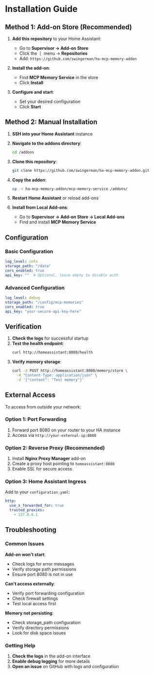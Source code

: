 # Installation Guide

## Method 1: Add-on Store (Recommended)

1. **Add this repository** to your Home Assistant:
   - Go to **Supervisor → Add-on Store**
   - Click the **⋮** menu → **Repositories**
   - Add: `https://github.com/swingerman/ha-mcp-memory-addon`

2. **Install the add-on**:
   - Find **MCP Memory Service** in the store
   - Click **Install**

3. **Configure and start**:
   - Set your desired configuration
   - Click **Start**

## Method 2: Manual Installation

1. **SSH into your Home Assistant** instance

2. **Navigate to the addons directory**:
   ```bash
   cd /addons
   ```

3. **Clone this repository**:
   ```bash
   git clone https://github.com/swingerman/ha-mcp-memory-addon.git
   ```

4. **Copy the addon**:
   ```bash
   cp -r ha-mcp-memory-addon/mcp-memory-service /addons/
   ```

5. **Restart Home Assistant** or reload add-ons

6. **Install from Local Add-ons**:
   - Go to **Supervisor → Add-on Store → Local Add-ons**
   - Find and install **MCP Memory Service**

## Configuration

### Basic Configuration
```yaml
log_level: info
storage_path: "/data"
cors_enabled: true
api_key: ""  # Optional, leave empty to disable auth
```

### Advanced Configuration
```yaml
log_level: debug
storage_path: "/config/mcp-memories"
cors_enabled: true
api_key: "your-secure-api-key-here"
```

## Verification

1. **Check the logs** for successful startup
2. **Test the health endpoint**:
   ```bash
   curl http://homeassistant:8080/health
   ```
3. **Verify memory storage**:
   ```bash
   curl -X POST http://homeassistant:8080/memory/store \
     -H "Content-Type: application/json" \
     -d '{"content": "Test memory"}'
   ```

## External Access

To access from outside your network:

### Option 1: Port Forwarding
1. Forward port 8080 on your router to your HA instance
2. Access via `http://your-external-ip:8080`

### Option 2: Reverse Proxy (Recommended)
1. Install **Nginx Proxy Manager** add-on
2. Create a proxy host pointing to `homeassistant:8080`
3. Enable SSL for secure access

### Option 3: Home Assistant Ingress
Add to your `configuration.yaml`:
```yaml
http:
  use_x_forwarded_for: true
  trusted_proxies:
    - 127.0.0.1
```

## Troubleshooting

### Common Issues

**Add-on won't start**:
- Check logs for error messages
- Verify storage path permissions
- Ensure port 8080 is not in use

**Can't access externally**:
- Verify port forwarding configuration
- Check firewall settings
- Test local access first

**Memory not persisting**:
- Check storage_path configuration
- Verify directory permissions
- Look for disk space issues

### Getting Help

1. **Check the logs** in the add-on interface
2. **Enable debug logging** for more details
3. **Open an issue** on GitHub with logs and configuration